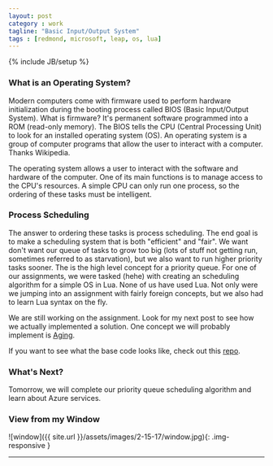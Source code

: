 ```yaml
---
layout: post
category : work
tagline: "Basic Input/Output System"
tags : [redmond, microsoft, leap, os, lua]
---
```

{% include JB/setup %}

### What is an Operating System?

Modern computers come with firmware used to perform hardware initialization during the booting process called BIOS (Basic Input/Output System). What is firmware? It's permanent software programmed into a ROM (read-only memory). The BIOS tells the CPU (Central Processing Unit) to look for an installed operating system (OS). An operating system is a group of computer programs that allow the user to interact with a computer. Thanks Wikipedia.


The operating system allows a user to interact with the software and hardware of the computer. One of its main functions is to manage access to the CPU's resources. A simple CPU can only run one process, so the ordering of these tasks must be intelligent. 

### Process Scheduling

The answer to ordering these tasks is process scheduling. The end goal is to make a scheduling system that is both "efficient" and "fair". We want don't want our queue of tasks to grow too big (lots of stuff not getting run, sometimes referred to as starvation), but we also want to run higher priority tasks sooner. The is the high level concept for a priority queue. For one of our assignments, we were tasked (hehe) with creating an scheduling algorithm for a simple OS in Lua. None of us have used Lua. Not only were we jumping into an assignment with fairly foreign concepts, but we also had to learn Lua syntax on the fly.


We are still working on the assignment. Look for my next post to see how we actually implemented a solution. One concept we will probably implement is [Aging](https://en.wikipedia.org/wiki/Aging_(scheduling)#Example).


If you want to see what the base code looks like, check out this [repo](https://github.com/alex-wap/schedlua).

### What's Next?

Tomorrow, we will complete our priority queue scheduling algorithm and learn about Azure services.


### View from my Window

![window]({{ site.url }}/assets/images/2-15-17/window.jpg){: .img-responsive }


---

